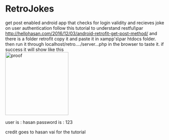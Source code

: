 # RetroJokes
get post enabled android app that checks for login validity and recieves joke on user authentication
follow this tutorial to understand restful\par
 http://hellohasan.com/2016/12/03/android-retrofit-get-post-method/
and there is a folder retrofit copy it and paste it in xampp's\par
htdocs folder. then run it through localhost/retro..../server...php in the browser to taste it.
if success it will show like this
<br>
	<img width="200" src="https://image.ibb.co/cwXpyQ/working.png" alt="proof">
<br>


user is : hasan password is : 123

credit goes to hasan vai for the tutorial
